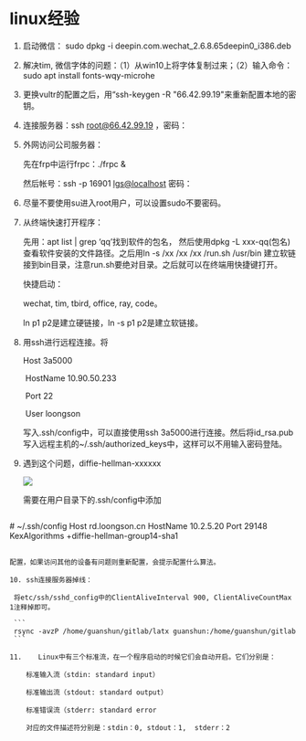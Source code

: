 # linux经验

1. 启动微信： sudo dpkg -i deepin.com.wechat_2.6.8.65deepin0_i386.deb  

2. 解决tim, 微信字体的问题：（1）从win10上将字体复制过来；（2）输入命令：sudo apt install 	fonts-wqy-microhe

3. 更换vultr的配置之后，用“ssh-keygen -R "66.42.99.19"来重新配置本地的密钥。

4. 连接服务器：ssh [root@66.42.99.19](mailto:root@66.42.99.19) ，密码：

5. 外网访问公司服务器：

   先在frp中运行frpc：./frpc &

   然后帐号：ssh -p 16901 [lgs@localhos](mailto:lgs@localhost)[t](mailto:lgs@localhost)  密码：

6. 尽量不要使用su进入root用户，可以设置sudo不要密码。

7. 从终端快速打开程序：

   先用：apt list | grep ‘qq’找到软件的包名， 然后使用dpkg -L xxx-qq(包名)查看软件安装的文件路径。之后用ln -s /xx /xx /xx /run.sh /usr/bin 建立软链接到bin目录，注意run.sh要绝对目录。之后就可以在终端用快捷键打开。

   快捷启动：

   wechat, tim, tbird, office, ray, code。

   ln p1 p2是建立硬链接，ln -s p1 p2是建立软链接。

8. 用ssh进行远程连接。将

   Host 3a5000

   ​    HostName 10.90.50.233

   ​    Port 22

   ​    User loongson

   写入.ssh/config中，可以直接使用ssh 3a5000进行连接。然后将id_rsa.pub写入远程主机的~/.ssh/authorized_keys中，这样可以不用输入密码登陆。

9. 遇到这个问题，diffie-hellman-xxxxxx

   ![](https://github.com/UtopianFuture/UtopianFuture.github.io/blob/master/image/experience.1.png?raw=true)  


   需要在用户目录下的.ssh/config中添加

   ```
\# ~/.ssh/config
Host rd.loongson.cn
HostName 10.2.5.20
Port 29148
KexAlgorithms +diffie-hellman-group14-sha1
   ```

   配置，如果访问其他的设备有问题则重新配置，会提示配置什么算法。

10. ssh连接服务器掉线：

    将etc/ssh/sshd_config中的ClientAliveInterval 900, ClientAliveCountMax 1注释掉即可。

    ```
    rsync -avzP /home/guanshun/gitlab/latx guanshun:/home/guanshun/gitlab
    ```

11. ​	Linux中有三个标准流，在一个程序启动的时候它们会自动开启。它们分别是：

    ​	标准输入流（stdin: standard input）

    ​	标准输出流（stdout: standard output）

    ​	标准错误流（stderr: standard error

    ​	对应的文件描述符分别是：stdin：0, stdout：1,  stderr：2